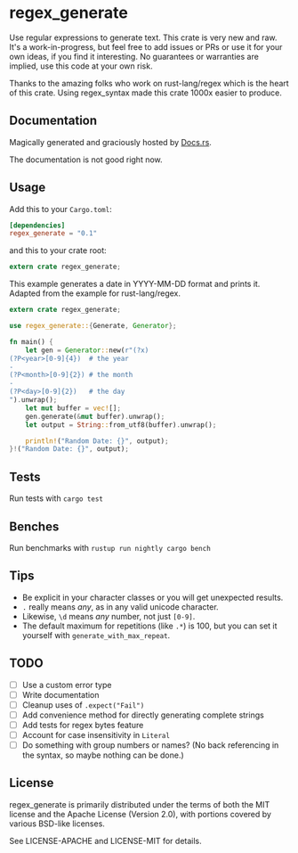 # regex_generate

Use regular expressions to generate text.
This crate is very new and raw. It's a work-in-progress, but feel free to add
issues or PRs or use it for your own ideas, if you find it interesting.
No guarantees or warranties are implied, use this code at your own risk.

Thanks to the amazing folks who work on rust-lang/regex which is the heart of this crate.
Using regex_syntax made this crate 1000x easier to produce.

## Documentation

Magically generated and graciously hosted by [Docs.rs](https://docs.rs/regex_generate).

The documentation is not good right now.

## Usage

Add this to your `Cargo.toml`:

```toml
[dependencies]
regex_generate = "0.1"
```

and this to your crate root:

```rust
extern crate regex_generate;
```

This example generates a date in YYYY-MM-DD format and prints it.
Adapted from the example for rust-lang/regex.

```rust
extern crate regex_generate;

use regex_generate::{Generate, Generator};

fn main() {
    let gen = Generator::new(r"(?x)
(?P<year>[0-9]{4})  # the year
-
(?P<month>[0-9]{2}) # the month
-
(?P<day>[0-9]{2})   # the day
").unwrap();
    let mut buffer = vec![];
    gen.generate(&mut buffer).unwrap();
    let output = String::from_utf8(buffer).unwrap();

    println!("Random Date: {}", output);
}!("Random Date: {}", output);
```

## Tests

Run tests with `cargo test`

## Benches

Run benchmarks with `rustup run nightly cargo bench`

## Tips

- Be explicit in your character classes or you will get unexpected results.
- `.` really means _any_, as in any valid unicode character.
- Likewise, `\d` means _any_ number, not just `[0-9]`.
- The default maximum for repetitions (like `.*`) is 100, but you can set it yourself with `generate_with_max_repeat`.

## TODO

- [ ] Use a custom error type
- [ ] Write documentation
- [ ] Cleanup uses of `.expect("Fail")`
- [ ] Add convenience method for directly generating complete strings
- [ ] Add tests for regex bytes feature
- [ ] Account for case insensitivity in `Literal`
- [ ] Do something with group numbers or names? (No back referencing in the syntax, so maybe nothing can be done.)

## License

regex_generate is primarily distributed under the terms of both the MIT license and the Apache License (Version 2.0), with portions covered by various BSD-like licenses.

See LICENSE-APACHE and LICENSE-MIT for details.